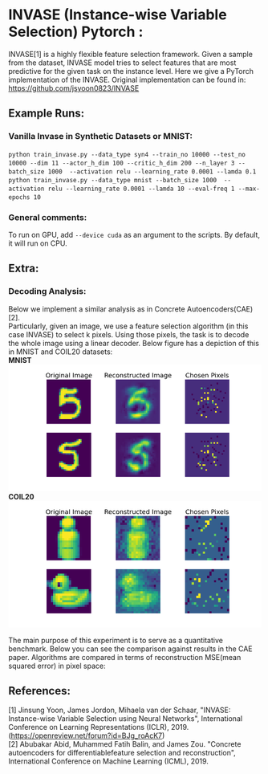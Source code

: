 # INVASE (Instance-wise Variable Selection) Pytorch :

INVASE[1] is a highly flexible feature selection framework. Given a sample from the dataset, INVASE model tries to select features that are most predictive for the given task on the instance level. Here we give a PyTorch implementation of the INVASE. Original implementation can be found in: https://github.com/jsyoon0823/INVASE<br>

## Example Runs:
### Vanilla Invase in Synthetic Datasets or MNIST:
`python train_invase.py --data_type syn4 --train_no 10000 --test_no 10000 --dim 11 --actor_h_dim 100 --critic_h_dim 200 --n_layer 3 --batch_size 1000  --activation relu --learning_rate 0.0001 --lamda 0.1` <br>
`python train_invase.py --data_type mnist --batch_size 1000  --activation relu --learning_rate 0.0001 --lamda 10 --eval-freq 1 --max-epochs 10`

### General comments:
To run on GPU, add `--device cuda` as an argument to the scripts. By default, it will run on CPU. <br>

## Extra:
### Decoding Analysis:
Below we implement a similar analysis as in Concrete Autoencoders(CAE)[2].  <br>
Particularly, given an image, we use a feature selection algorithm (in this case INVASE) to select k pixels. Using those pixels, the task is to decode the whole image using a linear decoder. Below figure has a depiction of this in MNIST and COIL20 datasets:
<br> **MNIST**
![Decoding Figure of MNIST](repo-figures/reconstruction_viz_mnist.png)
**COIL20**
![Decoding Figure of COIL20](repo-figures/reconstruction_viz_coil20.png)

The main purpose of this experiment is to serve as a quantitative benchmark. Below you can see the comparison against results in the CAE paper. Algorithms are compared in terms of reconstruction MSE(mean squared error) in pixel space: <br>


## References:
[1] Jinsung Yoon, James Jordon, Mihaela van der Schaar, "INVASE: Instance-wise Variable Selection using Neural Networks", International Conference on Learning Representations (ICLR), 2019. (https://openreview.net/forum?id=BJg_roAcK7) <br>
[2] Abubakar Abid, Muhammed Fatih Balin, and James Zou. "Concrete autoencoders for differentiablefeature selection and reconstruction", International Conference on Machine Learning (ICML), 2019.
